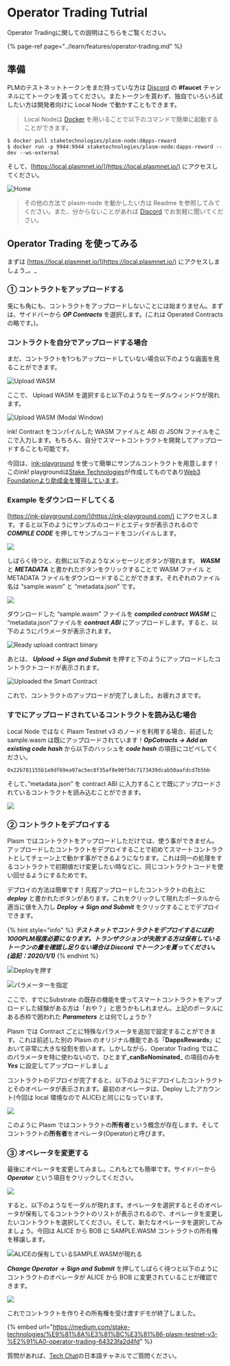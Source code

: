 # Operator Trading Tutrial

Operator Tradingに関しての説明はこちらをご覧ください。

{% page-ref page="../learn/features/operator-trading.md" %}

## 準備

PLMのテストネットトークンをまだ持っていな方は [Discord](https://discord.gg/UmVqZm) の **\#faucet** チャンネルにてトークンを貰ってください。またトークンを貰わず、独自でいろいろ試したい方は開発者向けに Local Node で動かすこともできます。

> Local Nodeは [Docker](https://hub.docker.com/repository/docker/staketechnologies/plasm-node) を用いることで以下のコマンドで簡単に起動することができます。

```text
$ docker pull staketechnologies/plasm-node:dApps-reward
$ docker run -p 9944:9944 staketechnologies/plasm-node:dapps-reward --dev --ws-external
```

そして、[https://local.plasmnet.io/](https://local.plasmnet.io/) にアクセスしてください。

![Home](../.gitbook/assets/screen-shot-2020-06-11-at-15.24.26.png)

> その他の方法で plasm-node を動かしたい方は Readme を参照してみてください。また、分からないことがあれば [Discord](https://discord.gg/UmVqZm) でお気軽に聞いてください。

## Operator Trading を使ってみる

まずは [https://local.plasmnet.io/](https://local.plasmnet.io/) にアクセスしましょう_。_

### ① コントラクトをアップロードする <a id="1d31"></a>

兎にも角にも、コントラクトをアップロードしないことには始まりません。まずは、サイドバーから _**OP Contracts**_ を選択します。\(これは Operated Contracts の略です。\)。

### コントラクトを自分でアップロードする場合 <a id="c8fe"></a>

まだ、コントラクトを1つもアップロードしていない場合以下のような画面を見ることができます。

![Upload WASM](../.gitbook/assets/screen-shot-2020-06-11-at-15.44.05.png)

ここで、 Upload WASM を選択すると以下のようなモーダルウィンドウが現れます。

![Upload WASM \(Modal Window\)](../.gitbook/assets/screen-shot-2020-06-11-at-15.45.42.png)

ink! Contract をコンパイルした WASM ファイルと ABI の JSON ファイルをここで入力します。もちろん、自分でスマートコントラクトを開発してアップロードすることも可能です。

今回は、[ink-playground](https://ink-playground.com/) を使って簡単にサンプルコントラクトを用意します！このink! playgroundは[Stake Technologies](https://stake.co.jp/)が作成してものであり[Web3 Foundationより助成金を獲得しています](https://medium.com/web3foundation/wrap-up-for-winter-with-our-wave-four-grant-recipients-52c27b831a6e)。

### **Example をダウンロードしてくる** <a id="b295"></a>

[https://ink-playground.com/](https://ink-playground.com/) にアクセスします。すると以下のようにサンプルのコードとエディタが表示されるので _**COMPILE CODE**_ を押してサンプルコードをコンパイルします。

![](../.gitbook/assets/sukurnshotto-2020-05-29-231336png.png)

しばらく待つと、右側に以下のようなメッセージとボタンが現れます。 _**WASM**_ と _**METADATA**_ と書かれたボタンをクリックすることで WASM ファイル と METADATA ファイルをダウンロードすることができます。それぞれのファイル名は “sample.wasm” と “metadata.json” です。

![](../.gitbook/assets/sukurnshotto-2020-05-29-231421png.png)

ダウンロードした “sample.wasm” ファイルを _**compiled contract WASM**_ に “metadata.json”ファイルを _**contract ABI**_ にアップロードします。すると、以下のようにパラメータが表示されます。

![Ready upload contract binary](../.gitbook/assets/screen-shot-2020-06-11-at-15.56.08.png)

あとは、 _**Upload -&gt; Sign and Submit**_ を押すと下のようにアップロードしたコントラクトコードが表示されます。

![Uploaded the Smart Contract](../.gitbook/assets/screen-shot-2020-06-11-at-15.59.49.png)

これで、コントラクトのアップロードが完了しました。お疲れさまです。

### すでにアップロードされているコントラクトを読み込む場合 <a id="6284"></a>

Local Node ではなく Plasm Testnet v3 のノードを利用する場合、前述した sample.wasm は既にアップロードされています！_**OpCotracts -&gt; Add an existing code hash**_ から以下のハッシュを _**code hash**_ の項目にコピペしてください。

```text
0x22b781155b1a9df69ea97ac5ec8f35af8e90f5dc7173439dcab50aafdcd7b5bb
```

そして、”metadata.json” を contract ABI に入力することで既にアップロードされているコントラクトを読み込むことができます。

![](../.gitbook/assets/sukurnshotto-2020-05-29-231839png.png)

### ② コントラクトをデプロイする <a id="f6ec"></a>

Plasm ではコントラクトをアップロードしただけでは、使う事ができません。アップロードしたコントラクトをデプロイすることで初めてスマートコントラクトとしてチェーン上で動かす事ができるようになります。これは同一の処理をするコントラクトで初期値だけ変更したい時などに、同じコントラクトコードを使い回せるようにするためです。

デプロイの方法は簡単です！先程アップロードしたコントラクトの右上に _**deploy**_ と書かれたボタンがあります。これをクリックして現れたポータルから適当に値を入力し _**Deploy -&gt; Sign and Submit**_ をクリックすることでデプロイできます。

{% hint style="info" %}
_**テストネットでコントラクトをデプロイするには約1000PLM程度必要になります。トランザクションが失敗する方は保有しているトークンの量を確認し足りない場合は Discord でトークンを貰ってください。\(追記：2020/1/1\)**_
{% endhint %}

![Deploy&#x3092;&#x62BC;&#x3059;](../.gitbook/assets/screen-shot-2020-06-11-at-16.04.52.png)

![&#x30D1;&#x30E9;&#x30E1;&#x30FC;&#x30BF;&#x30FC;&#x3092;&#x6307;&#x5B9A;](../.gitbook/assets/screen-shot-2020-06-11-at-16.10.34.png)

ここで、すでにSubstrate の既存の機能を使ってスマートコントラクトをアップロードした経験がある方は「おや？」と思うかもしれません。上記のポータルにある赤枠で囲われた _**Parameters**_ とは何でしょうか？

Plasm では Contract ごとに特殊なパラメータを追加で設定することができます。これは前述した別の Plasm のオリジナル機能である「**DappsRewards**」において非常に大きな役割を担います。しかしながら、Operator Trading ではこのパラメータを特に使わないので、ひとまず_**canBeNominated**_ の項目のみを _**Yes**_ に設定してアップロードしましょ

コントラクトのデプロイが完了すると、以下のようにデプロイしたコントラクトとそのオペレータが表示されます。最初のオペレータは、Deploy したアカウント\(今回は local 環境なので ALICE\)と同じになっています。

![](../.gitbook/assets/screen-shot-2020-06-11-at-16.14.43.png)

このように Plasm ではコントラクトの**所有者**という概念が存在します。そしてコントラクトの**所有者**をオペレータ\(Operator\)と呼びます。

### ③ オペレータを変更する <a id="e82a"></a>

最後にオペレータを変更してみまし。これもとても簡単です。サイドバーから _**Operator**_ という項目をクリックしてください。

![](../.gitbook/assets/screen-shot-2020-06-11-at-16.17.17.png)

すると、以下のようなモーダルが現れます。オペレータを選択するとそのオペレータが保有してるコントラクトのリストが表示されるので、オペレータを変更したいコントラクトを選択してください。そして、新たなオペレータを選択してみましょう。今回は ALICE から BOB に SAMPLE.WASM コントラクトの所有権を移譲します。

![ALICE&#x306E;&#x4FDD;&#x6709;&#x3057;&#x3066;&#x3044;&#x308B;SAMPLE.WASM&#x304C;&#x73FE;&#x308C;&#x308B;](../.gitbook/assets/screen-shot-2020-06-11-at-16.19.46%20%282%29%20%282%29%20%281%29.png)

_**Change Operator -&gt; Sign and Submit**_ を押してしばらく待つと以下のようにコントラクトのオペレータが ALICE から BOB に変更されていることが確認できます。

![](../.gitbook/assets/screen-shot-2020-06-11-at-16.21.22.png)

これでコントラクトを作りその所有権を受け渡すデモが終了しました。

{% embed url="https://medium.com/stake-technologies/%E9%81%8A%E3%81%BC%E3%81%86-plasm-testnet-v3-%E2%91%A0-operator-trading-64323fa2d4fd" %}

質問があれば、[Tech Chat](https://discord.gg/Cyjnrxv)の日本語チャネルでご質問ください。

